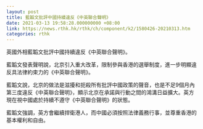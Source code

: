 ```yaml
---
layout: post
title: 藍韜文批評中國持續違反《中英聯合聲明》
date: 2021-03-13 19:58:28.000000000 +08:00
link: https://news.rthk.hk/rthk/ch/component/k2/1580426-20210313.htm
categories: rthk
---
```


英國外相藍韜文批評中國持續違反《中英聯合聲明》。

藍韜文發表聲明說，北京引入重大改革，限制參與香港的選舉制度，進一步明顯違反具法律約束力的《中英聯合聲明》。

藍韜文說，北京的做法是滋擾和扼殺所有批評中國政策的聲音，也是不足9個月內第三度違反《中英聯合聲明》，顯示北京在承諾與行動之間的鴻溝日益擴大。英方現在視中國處於持續不遵守《中英聯合聲明》的狀態。

藍韜文強調，英方會繼續捍衛港人，而中國必須按照法律義務行事，並尊重香港的基本權利和自由。
